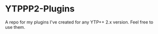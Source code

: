 # YTPPP2-Plugins
A repo for my plugins I've created for any YTP++ 2.x version. Feel free to use them.
